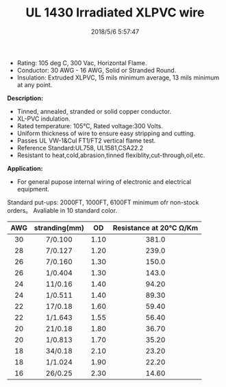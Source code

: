 ﻿---
layout: post 
title: UL 1430 Irradiated XLPVC wire
tags: XLPVC,Hookup-Wire
categories: wire-cable
overview: Irradiated XLPVC wire,UL 1430 
series: FN10
part_number: 10-1430-0
thumb_img: 
image: static/202105/14-20210603.jpg
date: 2018/5/6 5:57:47
permalink: /wire-cable/ul1430-irradiated-xlpvc-hookupwire.html
---


* Rating: 105 deg C, 300 Vac, Horizontal Flame.
* Conductor: 30 AWG - 16 AWG, Solid or Stranded Round.
* Insulation: Extruded XLPVC, 15 mils minimum average, 13 mils minimum at any point.

__Description:__

* Tinned, annealed, stranded or solid copper conductor.
* XL-PVC indulation.
* Rated temperature: 105℃, Rated voltage:300 Volts.
* Uniform thickness of wire to ensure easy stripping and cutting.
* Passes UL VW-1&Cul FT1/FT2 vertical flame test.
* Reference Standard:UL758, UL1581,CSA22.2 
* Resistant to heat,cold,abrasion,tinned flexiblity,cut-through,oil,etc.

__Application:__

* For general pupose internal wiring of electronic and electrical equipment.

Standard put-ups: 2000FT, 1000FT, 6100FT minimum ofr non-stock orders。
Avaliable in 10 standard color. 


AWG | stranding(mm) | OD | Resistance at 20℃ Ω/Km
:-: | :-: | :-:  | :-: 
30 | 7/0.100 | 1.10 | 381.0
28 | 7/0.127 | 1.20 | 239.0
26 | 7/0.160 | 1.30 | 150.0
26 | 1/0.404 | 1.30 | 143.0
24 | 11/0.16 | 1.40 | 94.20
24 | 1/0.511 | 1.40 | 89.30
22 | 17/0.18 | 1.60 | 59.40
22 | 1/1.643 | 1.55 | 56.40
20 | 21/0.18 | 1.80 | 36.70
20 | 1/0.813 | 1.70 | 35.20
18 | 34/0.18 | 2.10 | 23.20
18 | 1/1.024 | 1.90 | 22.20
16 | 26/0.25 | 2.30 | 14.60
